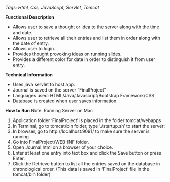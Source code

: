 *Tags: Html, Css, JavaScript, Servlet, Tomcat*

**Functional Description**
* Allows user to save a thought or idea to the server along with the time and date.
* Allows user to retrieve all their entries and list them in order along with the date of entry.
* Allows user to login.
* Provides thought provoking ideas on running slides.
* Provides a different color for date in order to distinguish it from user entry. 

**Technical Information**
* Uses java servlet to host app.
* Journal is saved on the server “FinalProject”
* Languages used: HTML/Java/Javascript/Bootstrap Framework/CSS
* Database is created when user saves information.

**How to Run**
Note: Running Server on Mac
1.	Application folder ‘FinalProject’ is placed in the folder tomcat/webapps
2.	In Terminal, go to tomcat/bin folder, type ‘./startup.sh’ to start the server:
3.	In browser, go to http://localhost:9091/ to make sure the server is running
4.	Go into FinalProject/WEB-INF folder.
5.	Open Journal.html on a browser of your choice.
6.	Enter at least one entry into text box and click the Save button or press Enter.
7.	Click the Retrieve button to list all the entries saved on the database in chronological order. (This data is saved in ‘FinalProject’ file in the tomcat/bin folder)
